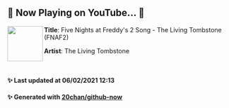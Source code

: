 ## 🎵 Now Playing on YouTube... 🎵

[<img align="left" width="80" height="80" src="https://yt3.ggpht.com/ytc/AAUvwng3o3HjAJZczWmIaFrT4A5-besPTClrCVttx0GNxg=s48-c-k-c0x00ffffff-no-rj-mo">](https://www.youtube.com/channel/UCFYMDSW-BzeYZKFSxROw3Rg)
**Title**: Five Nights at Freddy's 2 Song - The Living Tombstone (FNAF2)

**Artist**: The Living Tombstone

<br>

#### ✨ Last updated at 06/02/2021 12:13
#### ✨ Generated with [20chan/github-now](https://github.com/20chan/github-now)


